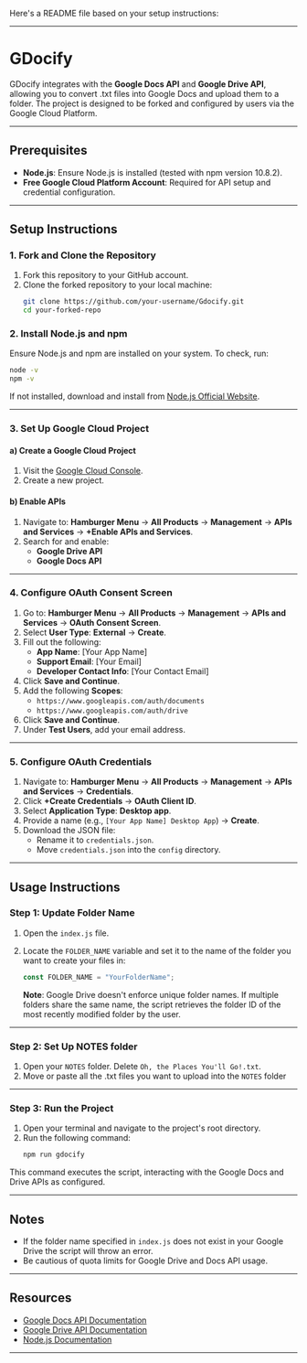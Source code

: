 Here's a README file based on your setup instructions:

---

# GDocify

GDocify integrates with the **Google Docs API** and **Google Drive API**, allowing you to convert .txt files into Google Docs and upload them to a folder. The project is designed to be forked and configured by users via the Google Cloud Platform.

---

## Prerequisites

- **Node.js**: Ensure Node.js is installed (tested with npm version 10.8.2).
- **Free Google Cloud Platform Account**: Required for API setup and credential configuration.
<!-- TODO: break this step down so I don't scare people away -->

---

## Setup Instructions

### 1. Fork and Clone the Repository

1. Fork this repository to your GitHub account.
2. Clone the forked repository to your local machine:
   ```bash
   git clone https://github.com/your-username/Gdocify.git
   cd your-forked-repo
   ```

### 2. Install Node.js and npm

Ensure Node.js and npm are installed on your system. To check, run:

```bash
node -v
npm -v
```

If not installed, download and install from [Node.js Official Website](https://nodejs.org).

---

### 3. Set Up Google Cloud Project

#### a) Create a Google Cloud Project

1. Visit the [Google Cloud Console](https://developers.google.com/workspace/guides/create-project#google-cloud-console).
2. Create a new project.

#### b) Enable APIs

1. Navigate to:
   <!-- TODO: insert screenshot here -->
   **Hamburger Menu** → **All Products** → **Management** → **APIs and Services** → **+Enable APIs and Services**.
2. Search for and enable:
   - **Google Drive API**
   - **Google Docs API**

---

### 4. Configure OAuth Consent Screen

1. Go to:
   <!-- TODO: insert screenshot here -->
   **Hamburger Menu** → **All Products** → **Management** → **APIs and Services** → **OAuth Consent Screen**.
2. Select **User Type**: **External** → **Create**.
3. Fill out the following:
   - **App Name**: [Your App Name]
   - **Support Email**: [Your Email]
   - **Developer Contact Info**: [Your Contact Email]
4. Click **Save and Continue**.
5. Add the following **Scopes**:
   - `https://www.googleapis.com/auth/documents`
   - `https://www.googleapis.com/auth/drive`
6. Click **Save and Continue**.
7. Under **Test Users**, add your email address.

---

### 5. Configure OAuth Credentials

1. Navigate to:
   <!-- TODO: insert screenshot here -->
   **Hamburger Menu** → **All Products** → **Management** → **APIs and Services** → **Credentials**.
2. Click **+Create Credentials** → **OAuth Client ID**.
3. Select **Application Type**: **Desktop app**.
4. Provide a name (e.g., `[Your App Name] Desktop App`) → **Create**.
5. Download the JSON file:
   - Rename it to `credentials.json`.
   - Move `credentials.json` into the `config` directory.

---

## Usage Instructions

### Step 1: Update Folder Name

1. Open the `index.js` file.
2. Locate the `FOLDER_NAME` variable and set it to the name of the folder you want to create your files in:

   ```javascript
   const FOLDER_NAME = "YourFolderName";
   ```

   **Note**: Google Drive doesn't enforce unique folder names. If multiple folders share the same name, the script retrieves the folder ID of the most recently modified folder by the user.

---

### Step 2: Set Up NOTES folder

1. Open your `NOTES` folder. Delete `Oh, the Places You'll Go!.txt`.
2. Move or paste all the .txt files you want to upload into the `NOTES` folder

---

### Step 3: Run the Project

1. Open your terminal and navigate to the project's root directory.
2. Run the following command:
   ```bash
   npm run gdocify
   ```

This command executes the script, interacting with the Google Docs and Drive APIs as configured.

---

## Notes

- If the folder name specified in `index.js` does not exist in your Google Drive the script will throw an error.
- Be cautious of quota limits for Google Drive and Docs API usage.

---

## Resources

- [Google Docs API Documentation](https://developers.google.com/docs)
- [Google Drive API Documentation](https://developers.google.com/drive)
- [Node.js Documentation](https://nodejs.org/en/docs)

---
